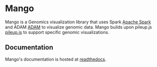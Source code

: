 # Mango

Mango is a Genomics visualization library that uses Spark [Apache
Spark](https://spark.apache.org) and ADAM [ADAM](http://adam.readthedocs.io) to visualize
genomic data. Mango builds upon pileup.js [pileup.js](https://github.com/hammerlab/pileup.js) 
to support specific genomic visualizations.

## Documentation

Mango's documentation is hosted at [readthedocs](http://bdg-mango.readthedocs.io).

